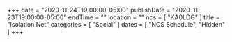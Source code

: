 +++
date = "2020-11-24T19:00:00-05:00"
publishDate = "2020-11-23T19:00:00-05:00"
endTime = ""
location = ""
ncs = [ "KA0LDG" ]
title = "Isolation Net"
categories = [ "Social" ]
dates = [ "NCS Schedule", "Hidden" ]
+++
